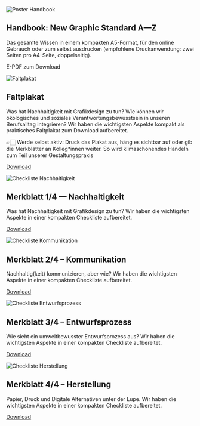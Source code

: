 <script>
    import DownloadModal from '$lib/components/DownloadModal.svelte'
    import Div from '$lib/components/Div.svelte'
</script>

<Div classes='max-auto flex flex-wrap gap-18 justify-start items-start pl-[5vw] md:pl-[0vw] lg:pl-[5vw]'>

<Div classes='max-w-[80vw] md:max-w-[40vw] lg:max-w-[20vw]'>

<img src="/img/poster1.png" alt="Poster Handbook" class="mx-auto max-h-[60vh] drop-shadow-[2px_2px_4px_var(--color-primary-500)] dark:drop-shadow-[2px_2px_4px_var(--color-primary-800)]"/>

## Handbook: New Graphic Standard A—Z

Das gesamte Wissen in einem kompakten A5-Format, für den online Gebrauch oder zum selbst ausdrucken (empfohlene Druckanwendung: zwei Seiten pro A4-Seite, doppelseitig).

<Div classes='flex flex-col'>
    
<DownloadModal href={undefined}>E-PDF zum Download</DownloadModal>

</Div>

</Div>

<Div classes='max-w-[80vw] md:max-w-[40vw] lg:max-w-[20vw]'>

<img src="/img/Faltplakat.png" alt="Faltplakat" class="mx-auto max-h-[60vh] drop-shadow-[2px_2px_4px_var(--color-primary-500)] dark:drop-shadow-[2px_2px_4px_var(--color-primary-800)]"/>

## Faltplakat

Was hat Nachhaltigkeit mit Grafikdesign zu tun? Wie können wir ökologisches und soziales Verantwortungsbewusstsein in unseren Berufsalltag integrieren? Wir haben die wichtigsten Aspekte kompakt als praktisches Faltplakat zum Download aufbereitet. 

👉🏻 Werde selbst aktiv: Druck das Plakat aus, häng es sichtbar auf oder gib die Merkblätter an Kolleg\*innen weiter. So wird klimaschonendes Handeln zum Teil unserer Gestaltungspraxis

<Div classes='flex flex-col'>
    
<a class="leading-loose underline" href="/pdf/Faltplakat_A2.pdf" target="_blank">Download</a>

</Div>

</Div>

<Div classes='max-w-[80vw] md:max-w-[40vw] md:max-w-[40vw] lg:max-w-[20vw]'>

<img src="/img/Checkliste_Nachhaltigkeit.png" alt="Checkliste Nachhaltigkeit" class="mx-auto max-h-[60vh] drop-shadow-[2px_2px_4px_var(--color-primary-500)] dark:drop-shadow-[2px_2px_4px_var(--color-primary-800)]"/>

## Merkblatt 1/4 — Nachhaltigkeit

Was hat Nachhaltigkeit mit Grafikdesign zu tun? Wir haben die wichtigsten Aspekte in einer kompakten Checkliste aufbereitet.

<Div classes='flex flex-col'>
    
<a class="leading-loose underline" href="/pdf/Checkliste_Nachhaltigkeit_A4.pdf" target="_blank">Download</a>

</Div>

</Div>

<Div classes='max-w-[80vw] md:max-w-[40vw] lg:max-w-[20vw]'>

<img src="/img/Checkliste_Kommunikation.png" alt="Checkliste Kommunikation" class="mx-auto max-h-[60vh] drop-shadow-[2px_2px_4px_var(--color-primary-500)] dark:drop-shadow-[2px_2px_4px_var(--color-primary-800)]"/>

## Merkblatt 2/4 – Kommunikation

Nachhaltig(keit) kommunizieren, aber wie? Wir haben die wichtigsten Aspekte in einer kompakten Checkliste aufbereitet.

<Div classes='flex flex-col'>
    
<a class="leading-loose underline" href="/pdf/Checkliste_Kommunikation_A4.pdf" target="_blank">Download</a>

</Div>

</Div>

<Div classes='max-w-[80vw] md:max-w-[40vw] lg:max-w-[20vw]'>

<img src="/img/Checkliste_Entwurfsprozess.png" alt="Checkliste Entwurfsprozess" class="mx-auto max-h-[60vh] drop-shadow-[2px_2px_4px_var(--color-primary-500)] dark:drop-shadow-[2px_2px_4px_var(--color-primary-800)]"/>

## Merkblatt 3/4 – Entwurfsprozess

Wie sieht ein umweltbewusster Entwurfsprozess aus? Wir haben die wichtigsten Aspekte in einer kompakten Checkliste aufbereitet.

<Div classes='flex flex-col'>
    
<a class="leading-loose underline" href="/pdf/Checkliste_Entwurfsprozess_A4.pdf" target="_blank">Download</a>

</Div>

</Div>

<Div classes='max-w-[80vw] md:max-w-[40vw] lg:max-w-[20vw]'>

<img src="/img/Checkliste_Herstellung.png" alt="Checkliste Herstellung" class="mx-auto max-h-[60vh] drop-shadow-[2px_2px_4px_var(--color-primary-500)] dark:drop-shadow-[2px_2px_4px_var(--color-primary-800)]"/>

## Merkblatt 4/4 – Herstellung

Papier, Druck und Digitale Alternativen unter der Lupe. Wir haben die wichtigsten Aspekte in einer kompakten Checkliste aufbereitet.

<Div classes='flex flex-col'>
    
<a class="leading-loose underline" href="/pdf/Checkliste_Herstellung_A4.pdf" target="_blank">Download</a>

</Div>

</Div>

</Div>
